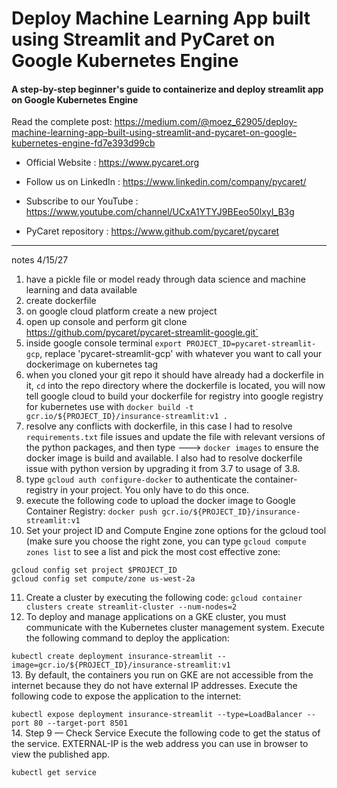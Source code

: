 # Deploy Machine Learning App built using Streamlit and PyCaret on Google Kubernetes Engine
#### A step-by-step beginner's guide to containerize and deploy streamlit app on Google Kubernetes Engine

Read the complete post: https://medium.com/@moez_62905/deploy-machine-learning-app-built-using-streamlit-and-pycaret-on-google-kubernetes-engine-fd7e393d99cb

- Official Website : https://www.pycaret.org

- Follow us on LinkedIn : https://www.linkedin.com/company/pycaret/

- Subscribe to our YouTube : https://www.youtube.com/channel/UCxA1YTYJ9BEeo50lxyI_B3g 

- PyCaret repository : https://www.github.com/pycaret/pycaret

---
notes 4/15/27
1. have a pickle file or model ready through data science and machine learning and data available
2. create dockerfile
3. on google cloud platform create a new project
4. open up console and perform git clone https://github.com/pycaret/pycaret-streamlit-google.git`
5. inside google console terminal `export PROJECT_ID=pycaret-streamlit-gcp`, replace 'pycaret-streamlit-gcp' with whatever you want to call your dockerimage on kubernetes tag
6. when you cloned your git repo it should have already had a dockerfile in it, `cd` into the repo directory where the dockerfile is located, you will now tell google cloud to build your dockerfile for registry into google registry for kubernetes use with `docker build -t gcr.io/${PROJECT_ID}/insurance-streamlit:v1 .`  
7. resolve any conflicts with dockerfile, in this case I had to resolve `requirements.txt` file issues and update the file with relevant versions of the python packages, and then type ---> `docker images` to ensure the docker image is build and available. I also had to resolve dockerfile issue with python version by upgrading it from 3.7 to usage of 3.8.  
8. type `gcloud auth configure-docker` to authenticate the container-registry in your project. You only have to do this once.
9. execute the following code to upload the docker image to Google Container Registry: `docker push gcr.io/${PROJECT_ID}/insurance-streamlit:v1`
10. Set your project ID and Compute Engine zone options for the gcloud tool (make sure you choose the right zone, you can type `gcloud compute zones list` to see a list and pick the most cost effective zone:
```
gcloud config set project $PROJECT_ID 
gcloud config set compute/zone us-west-2a
```
11. Create a cluster by executing the following code: `gcloud container clusters create streamlit-cluster --num-nodes=2`  
12. To deploy and manage applications on a GKE cluster, you must communicate with the Kubernetes cluster management system. Execute the following command to deploy the application: 

`kubectl create deployment insurance-streamlit --image=gcr.io/${PROJECT_ID}/insurance-streamlit:v1`   
13. By default, the containers you run on GKE are not accessible from the internet because they do not have external IP addresses. Execute the following code to expose the application to the internet:

`kubectl expose deployment insurance-streamlit --type=LoadBalancer --port 80 --target-port 8501`   
14. Step 9 — Check Service
Execute the following code to get the status of the service. EXTERNAL-IP is the web address you can use in browser to view the published app.

`kubectl get service`
